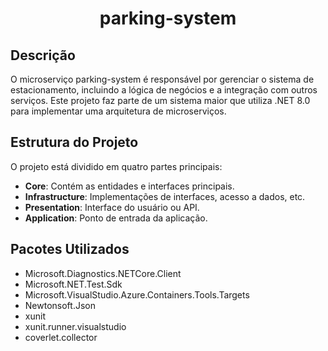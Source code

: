 <h1 align="center">
  parking-system
</h1>

## Descrição

O microserviço parking-system é responsável por gerenciar o sistema de estacionamento, incluindo a lógica de negócios e a integração com outros serviços. Este projeto faz parte de um sistema maior que utiliza .NET 8.0 para implementar uma arquitetura de microserviços.

## Estrutura do Projeto

O projeto está dividido em quatro partes principais:

- **Core**: Contém as entidades e interfaces principais.
- **Infrastructure**: Implementações de interfaces, acesso a dados, etc.
- **Presentation**: Interface do usuário ou API.
- **Application**: Ponto de entrada da aplicação.

## Pacotes Utilizados
- Microsoft.Diagnostics.NETCore.Client
- Microsoft.NET.Test.Sdk
- Microsoft.VisualStudio.Azure.Containers.Tools.Targets
- Newtonsoft.Json
- xunit
- xunit.runner.visualstudio
- coverlet.collector
